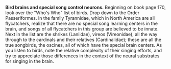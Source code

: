 **Bird brains and special song control neurons.** Beginning on book page
170, look over the \"Who\'s Who\" list of birds. Drop down to the Order
Passeriformes. In the family Tyrannidae, which in North America are all
flycatchers, realize that there are no special song learning centers in
the brain, and songs of all flycatchers in this group are believed to be
innate. Next in the list are the shrikes (Laniidae), vireos
(Vireonidae), all the way through to the cardinals and their relatives
(Cardinalidae); these are all the true songbirds, the oscines, all of
which have the special brain centers. As you listen to birds, note the
relative complexity of their singing efforts, and try to appreciate
those differences in the context of the neural substrates for singing in
the brain.
